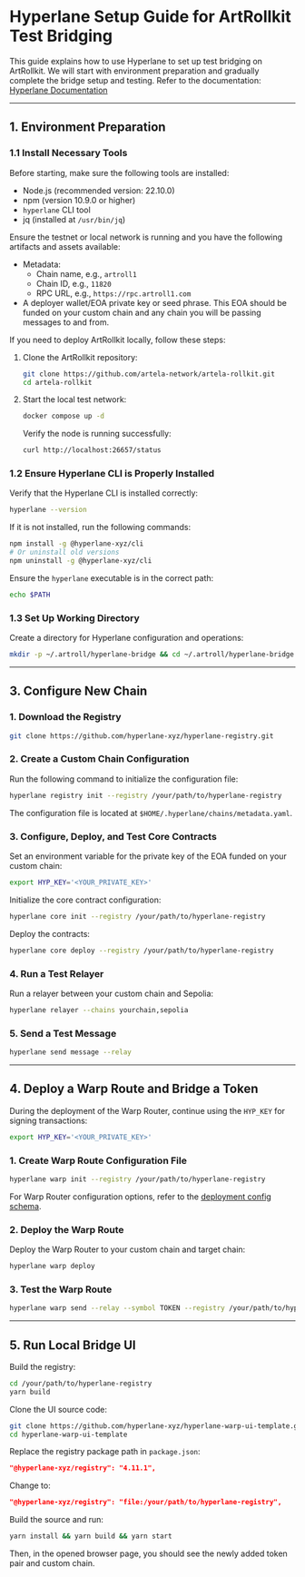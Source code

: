 # Hyperlane Setup Guide for ArtRollkit Test Bridging

This guide explains how to use Hyperlane to set up test bridging on ArtRollkit. We will start with environment preparation and gradually complete the bridge setup and testing.
Refer to the documentation: [Hyperlane Documentation](https://docs.hyperlane.xyz/docs/intro)

---

## 1. Environment Preparation

### 1.1 Install Necessary Tools

Before starting, make sure the following tools are installed:

- Node.js (recommended version: 22.10.0)
- npm (version 10.9.0 or higher)
- `hyperlane` CLI tool
- jq (installed at `/usr/bin/jq`)

Ensure the testnet or local network is running and you have the following artifacts and assets available:

- Metadata:
    - Chain name, e.g., `artroll1`
    - Chain ID, e.g., `11820`
    - RPC URL, e.g., `https://rpc.artroll1.com`
- A deployer wallet/EOA private key or seed phrase. This EOA should be funded on your custom chain and any chain you will be passing messages to and from.

If you need to deploy ArtRollkit locally, follow these steps:

1. Clone the ArtRollkit repository:

    ```bash
    git clone https://github.com/artela-network/artela-rollkit.git
    cd artela-rollkit
    ```

2. Start the local test network:

    ```bash
    docker compose up -d
    ```

   Verify the node is running successfully:

    ```bash
    curl http://localhost:26657/status
    ```

### 1.2 Ensure Hyperlane CLI is Properly Installed

Verify that the Hyperlane CLI is installed correctly:

```bash
hyperlane --version
```

If it is not installed, run the following commands:

```bash
npm install -g @hyperlane-xyz/cli
# Or uninstall old versions
npm uninstall -g @hyperlane-xyz/cli
```

Ensure the `hyperlane` executable is in the correct path:

```bash
echo $PATH
```

### 1.3 Set Up Working Directory

Create a directory for Hyperlane configuration and operations:

```bash
mkdir -p ~/.artroll/hyperlane-bridge && cd ~/.artroll/hyperlane-bridge
```

---

## 3. Configure New Chain

### 1. Download the Registry

```bash
git clone https://github.com/hyperlane-xyz/hyperlane-registry.git
```

### 2. Create a Custom Chain Configuration

Run the following command to initialize the configuration file:

```bash
hyperlane registry init --registry /your/path/to/hyperlane-registry
```

The configuration file is located at `$HOME/.hyperlane/chains/metadata.yaml`.

### 3. Configure, Deploy, and Test Core Contracts

Set an environment variable for the private key of the EOA funded on your custom chain:

```bash
export HYP_KEY='<YOUR_PRIVATE_KEY>'
```

Initialize the core contract configuration:

```bash
hyperlane core init --registry /your/path/to/hyperlane-registry
```

Deploy the contracts:

```bash
hyperlane core deploy --registry /your/path/to/hyperlane-registry
```

### 4. Run a Test Relayer

Run a relayer between your custom chain and Sepolia:

```bash
hyperlane relayer --chains yourchain,sepolia
```

### 5. Send a Test Message

```bash
hyperlane send message --relay
```

---

## 4. Deploy a Warp Route and Bridge a Token

During the deployment of the Warp Router, continue using the `HYP_KEY` for signing transactions:

```bash
export HYP_KEY='<YOUR_PRIVATE_KEY>'
```

### 1. Create Warp Route Configuration File

```bash
hyperlane warp init --registry /your/path/to/hyperlane-registry
```

For Warp Router configuration options, refer to the [deployment config schema](https://docs.hyperlane.xyz/docs/guides/deploy-warp-route#deployment-config-schema).

### 2. Deploy the Warp Route

Deploy the Warp Router to your custom chain and target chain:

```bash
hyperlane warp deploy
```

### 3. Test the Warp Route

```bash
hyperlane warp send --relay --symbol TOKEN --registry /your/path/to/hyperlane-registry
```

---

## 5. Run Local Bridge UI

Build the registry:

```bash
cd /your/path/to/hyperlane-registry
yarn build
```

Clone the UI source code:

```bash
git clone https://github.com/hyperlane-xyz/hyperlane-warp-ui-template.git
cd hyperlane-warp-ui-template
```

Replace the registry package path in `package.json`:

```json
"@hyperlane-xyz/registry": "4.11.1",
```

Change to:

```json
"@hyperlane-xyz/registry": "file:/your/path/to/hyperlane-registry",
```

Build the source and run:

```bash
yarn install && yarn build && yarn start
```

Then, in the opened browser page, you should see the newly added token pair and custom chain.
